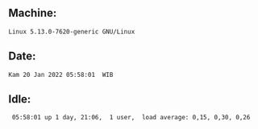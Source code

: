 ## Machine:
```
Linux 5.13.0-7620-generic GNU/Linux
```
## Date:
```
Kam 20 Jan 2022 05:58:01  WIB
```
## Idle:
```
 05:58:01 up 1 day, 21:06,  1 user,  load average: 0,15, 0,30, 0,26
```
